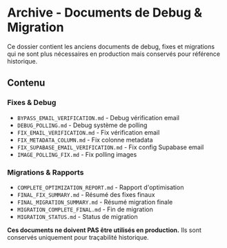 # Archive - Documents de Debug & Migration

Ce dossier contient les anciens documents de debug, fixes et migrations qui ne sont plus nécessaires en production mais conservés pour référence historique.

## Contenu

### Fixes & Debug
- `BYPASS_EMAIL_VERIFICATION.md` - Debug vérification email
- `DEBUG_POLLING.md` - Debug système de polling
- `FIX_EMAIL_VERIFICATION.md` - Fix vérification email
- `FIX_METADATA_COLUMN.md` - Fix colonne metadata
- `FIX_SUPABASE_EMAIL_VERIFICATION.md` - Fix config Supabase email
- `IMAGE_POLLING_FIX.md` - Fix polling images

### Migrations & Rapports
- `COMPLETE_OPTIMIZATION_REPORT.md` - Rapport d'optimisation
- `FINAL_FIX_SUMMARY.md` - Résumé des fixes finaux
- `FINAL_MIGRATION_SUMMARY.md` - Résumé migration finale
- `MIGRATION_COMPLETE_FINAL.md` - Fin de migration
- `MIGRATION_STATUS.md` - Status de migration

**Ces documents ne doivent PAS être utilisés en production.**
Ils sont conservés uniquement pour traçabilité historique.
